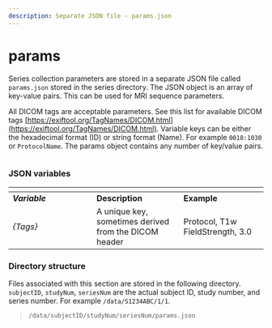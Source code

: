 ```yaml
---
description: Separate JSON file - params.json
---
```


# params

Series collection parameters are stored in a separate JSON file called `params.json` stored in the series directory. The JSON object is an array of key-value pairs. This can be used for MRI sequence parameters.

All DICOM tags are acceptable parameters. See this list for available DICOM tags [https://exiftool.org/TagNames/DICOM.html](https://exiftool.org/TagNames/DICOM.html). Variable keys can be either the hexadecimal format (ID) or string format (Name). For example `0018:1030` or `ProtocolName`. The params object contains any number of key/value pairs.

<figure><img src="https://mermaid.ink/img/pako:eNqVlFFvmzAQx79K5CoSkSAiiKbEk_q0vUzTJq1vEy9XfCReASPbaGFRvvtsg0lIO6nlwf4f_v3P9p3gRArBkFCyl9AeFt9-5s3CPFIIHUWPLRQvsMdgnFefLqvB16cf351aGZCBhsAO14hNwFuseIMqmNQNgccWJa-x0Sq40jeUTc14od0ekVVcNCD71UC5t9Gj6p5_Y2ESeeGzjOt7KboWGqh6xVXgosiHHvVWm053jJujj_MbRI2gOmkQL95gmOz2KnDjtDoktFuY-9od3PR6eTrrq1M6Q7S2LZJQq5JXtktWemQYl8sLaqtgQTXr1HJ5VXaLXcIBvsQL92LlfVNL3TnGYPD46Mbhr2ENXg8GH80M0xV0X-FiOr5lKnpXlmVoaiXFC0YM1AGkhJ4mc9Nsl48Yb6rwEeusFO8x-rY789TP9zj_68H7OA4HF71L03TU0R_O9IEm7ZGEpEZZA2fm4z_ZbDnRB6wxJ9RIhiV0lc5J3pwN2rWm-viFcS0koSVUCkMCnRZPfVMQqmWHHvrMwfxL6okyH9wvIWYxoSdyJDQOSU9oEm_X2yx9yLbZ5iHJdml2Dslf54jXu-HJ7nebzTbJsvM_ooWUoA?type=png" alt=""><figcaption></figcaption></figure>

### JSON variables

<table data-header-hidden><thead><tr><th width="150"></th><th></th><th width="150"></th></tr></thead><tbody><tr><td><em><strong>Variable</strong></em></td><td><strong>Description</strong></td><td><strong>Example</strong></td></tr><tr><td><em>{Tags}</em></td><td>A unique key, sometimes derived from the DICOM header</td><td>Protocol, T1w<br>FieldStrength, 3.0</td></tr></tbody></table>

### Directory structure

Files associated with this section are stored in the following directory. `subjectID`, `studyNum`, `seriesNum` are the actual subject ID, study number, and series number. For example `/data/S1234ABC/1/1`.

> `/data/subjectID/studyNum/seriesNum/params.json`

